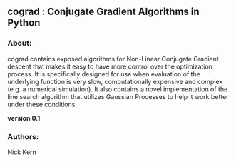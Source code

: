 ## cograd : Conjugate Gradient Algorithms in Python

### About:

cograd contains exposed algorithms for Non-Linear Conjugate Gradient descent that makes
it easy to have more control over the optimization process. It is specifically designed
for use when evaluation of the underlying function is very slow, computationally expensive
and complex (e.g. a numerical simulation). It also contains a novel implementation of
the line search algorithm that utilizes Gaussian Processes to help it work better under these conditions.

**version 0.1**


### Authors:

Nick Kern
